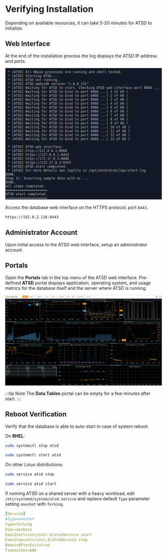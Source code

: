 # Verifying Installation

Depending on available resources, it can take 5-20 minutes for ATSD to initialize.

## Web Interface

At the end of the installation process the log displays the ATSD IP address and ports.

![](./images/atsd_install_shell.png )

Access the database web interface on the HTTPS protocol, port `8443`.

```txt
https://192.0.2.116:8443
```

## Administrator Account

Upon initial access to the ATSD web interface, setup an administrator account.

## Portals

Open the **Portals** tab in the top menu of the ATSD web interface. Pre-defined **ATSD** portal displays application, operating system, and usage metrics for the database itself and the server where ATSD is running.

![](./images/atsd_portal.png "ATSD Host")

<!-- markdownlint-enable MD032 -->
:::tip Note
The **Data Tables** portal can be empty for a few minutes after start.
:::
<!-- markdownlint-disable MD032 -->

## Reboot Verification

Verify that the database is able to auto-start in case of system reboot.

On **RHEL**:

```sh
sudo systemctl stop atsd
```

```sh
sudo systemctl start atsd
```

On other Linux distributions:

```sh
sudo service atsd stop
```

```sh
sudo service atsd start
```

If running ATSD on a shared server with a heavy workload, edit `/etc/systemd/system/atsd.service` and replace default `Type` parameter setting `oneshot` with `forking`.

```yaml
[Service]
#Type=oneshot
Type=forking
User=axibase
ExecStart=/etc/init.d/atsdService start
ExecStop=/etc/init.d/atsdService stop
RemainAfterExit=true
TimeoutSec=600
```
